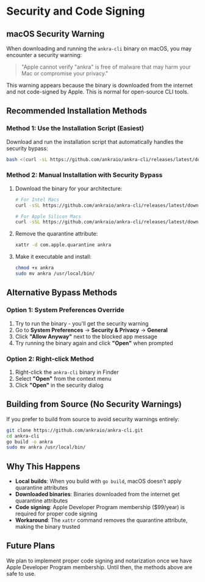 # Security and Code Signing

## macOS Security Warning

When downloading and running the `ankra-cli` binary on macOS, you may encounter a security warning:

> "Apple cannot verify "ankra" is free of malware that may harm your Mac or compromise your privacy."

This warning appears because the binary is downloaded from the internet and not code-signed by Apple. This is normal for open-source CLI tools.

## Recommended Installation Methods

### Method 1: Use the Installation Script (Easiest)
Download and run the installation script that automatically handles the security bypass:

```bash
bash <(curl -sL https://github.com/ankraio/ankra-cli/releases/latest/download/install.sh)
```

### Method 2: Manual Installation with Security Bypass
1. Download the binary for your architecture:
   ```bash
   # For Intel Macs
   curl -sSL https://github.com/ankraio/ankra-cli/releases/latest/download/ankra-cli-darwin-amd64 -o ankra

   # For Apple Silicon Macs
   curl -sSL https://github.com/ankraio/ankra-cli/releases/latest/download/ankra-cli-darwin-arm64 -o ankra
   ```

2. Remove the quarantine attribute:
   ```bash
   xattr -d com.apple.quarantine ankra
   ```

3. Make it executable and install:
   ```bash
   chmod +x ankra
   sudo mv ankra /usr/local/bin/
   ```

## Alternative Bypass Methods

### Option 1: System Preferences Override
1. Try to run the binary - you'll get the security warning
2. Go to **System Preferences** → **Security & Privacy** → **General**
3. Click **"Allow Anyway"** next to the blocked app message
4. Try running the binary again and click **"Open"** when prompted

### Option 2: Right-click Method
1. Right-click the `ankra-cli` binary in Finder
2. Select **"Open"** from the context menu
3. Click **"Open"** in the security dialog

## Building from Source (No Security Warnings)

If you prefer to build from source to avoid security warnings entirely:

```bash
git clone https://github.com/ankraio/ankra-cli.git
cd ankra-cli
go build -o ankra
sudo mv ankra /usr/local/bin/
```

## Why This Happens

- **Local builds**: When you build with `go build`, macOS doesn't apply quarantine attributes
- **Downloaded binaries**: Binaries downloaded from the internet get quarantine attributes
- **Code signing**: Apple Developer Program membership ($99/year) is required for proper code signing
- **Workaround**: The `xattr` command removes the quarantine attribute, making the binary trusted

## Future Plans

We plan to implement proper code signing and notarization once we have Apple Developer Program membership. Until then, the methods above are safe to use.
